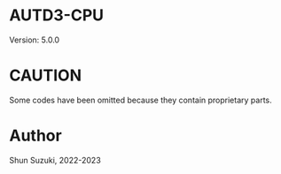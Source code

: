 # AUTD3-CPU

Version: 5.0.0

# CAUTION

Some codes have been omitted because they contain proprietary parts.

# Author

Shun Suzuki, 2022-2023
